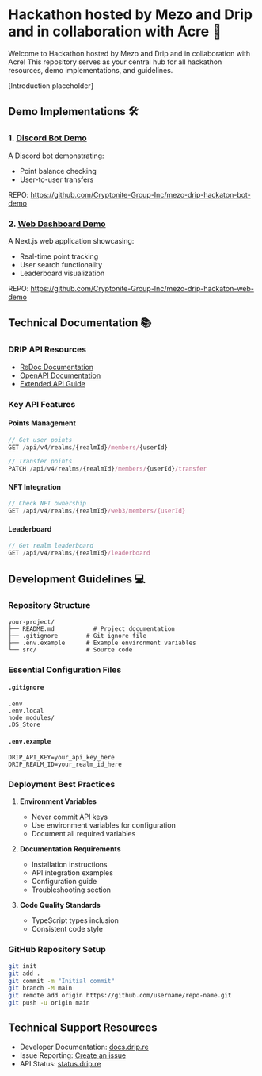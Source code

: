 # Hackathon hosted by Mezo and Drip and in collaboration with Acre 🚀

Welcome to Hackathon hosted by Mezo and Drip and in collaboration with Acre! This repository serves as your central hub for all hackathon resources, demo implementations, and guidelines.

[Introduction placeholder]

## Demo Implementations 🛠️

### 1. [Discord Bot Demo](./discord-bot-demo)
A Discord bot demonstrating:
- Point balance checking
- User-to-user transfers

REPO: https://github.com/Cryptonite-Group-Inc/mezo-drip-hackaton-bot-demo

### 2. [Web Dashboard Demo](./web-dashboard-demo)
A Next.js web application showcasing:
- Real-time point tracking
- User search functionality
- Leaderboard visualization

REPO: https://github.com/Cryptonite-Group-Inc/mezo-drip-hackaton-web-demo

## Technical Documentation 📚

### DRIP API Resources
- [ReDoc Documentation](https://api.drip.re/redocs)
- [OpenAPI Documentation](https://api.drip.re/docs)
- [Extended API Guide](https://docs.drip.re/api/extended-api)

### Key API Features

#### Points Management
```typescript
// Get user points
GET /api/v4/realms/{realmId}/members/{userId}

// Transfer points
PATCH /api/v4/realms/{realmId}/members/{userId}/transfer
```

#### NFT Integration
```typescript
// Check NFT ownership
GET /api/v4/realms/{realmId}/web3/members/{userId}
```

#### Leaderboard
```typescript
// Get realm leaderboard
GET /api/v4/realms/{realmId}/leaderboard
```

## Development Guidelines 💻

### Repository Structure
```
your-project/
├── README.md           # Project documentation
├── .gitignore        # Git ignore file
├── .env.example      # Example environment variables
└── src/              # Source code
```

### Essential Configuration Files

#### `.gitignore`
```
.env
.env.local
node_modules/
.DS_Store
```

#### `.env.example`
```
DRIP_API_KEY=your_api_key_here
DRIP_REALM_ID=your_realm_id_here
```

### Deployment Best Practices

1. **Environment Variables**
   - Never commit API keys
   - Use environment variables for configuration
   - Document all required variables

2. **Documentation Requirements**
   - Installation instructions
   - API integration examples
   - Configuration guide
   - Troubleshooting section

3. **Code Quality Standards**
   - TypeScript types inclusion
   - Consistent code style

### GitHub Repository Setup
```bash
git init
git add .
git commit -m "Initial commit"
git branch -M main
git remote add origin https://github.com/username/repo-name.git
git push -u origin main
```

## Technical Support Resources
- Developer Documentation: [docs.drip.re](https://docs.drip.re)
- Issue Reporting: [Create an issue](https://github.com/your-org/hackathon-repo/issues)
- API Status: [status.drip.re](https://status.drip.re)
